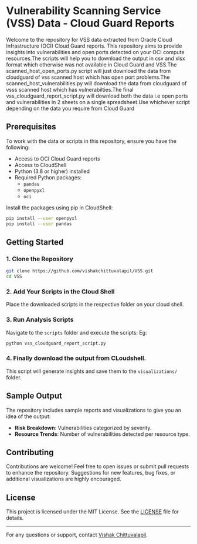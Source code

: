 # Vulnerability Scanning Service (VSS) Data - Cloud Guard Reports

Welcome to the repository for VSS data extracted from Oracle Cloud Infrastructure (OCI) Cloud Guard reports. This repository aims to provide insights into vulnerabilities and open ports detected on your OCI compute resources.The scripts will help you to download the output in csv and xlsx format which otherwise was not available in Cloud Guard and VSS.The scanned_host_open_ports.py script will just download the data from cloudguard of vss scanned host which has open port problems.The scanned_host_vulnerabilities.py will download the data from cloudguard of vsss scanned host which has vulnerabilties.The final vss_cloudguard_report_script.py will download both the data i.e open ports and vulnerabilities in 2 sheets on a single spreadsheet.Use whichever script depending on the data you require from Cloud Guard


## Prerequisites

To work with the data or scripts in this repository, ensure you have the following:

- Access to OCI Cloud Guard reports
- Access to CloudShell
- Python (3.8 or higher) installed
- Required Python packages:
  - `pandas`
  - `openpyxl`
  - `oci`

Install the packages using pip in CloudShell:

```bash
pip install --user openpyxl
pip install --user pandas
```

## Getting Started

### 1. Clone the Repository

```bash
git clone https://github.com/vishakchittuvalapil/VSS.git
cd VSS
```

### 2. Add Your Scripts in the Cloud Shell

Place the downloaded scripts in the respective folder on your cloud shell.

### 3. Run Analysis Scripts

Navigate to the `scripts` folder and execute the  scripts:
Eg:
```bash
python vss_cloudguard_report_script.py
```
### 4. Finally download the output from CLoudshell.
This script will generate insights and save them to the `visualizations/` folder.

## Sample Output

The repository includes sample reports and visualizations to give you an idea of the output:

- **Risk Breakdown**: Vulnerabilities categorized by severity.
- **Resource Trends**: Number of vulnerabilities detected per resource type.

## Contributing

Contributions are welcome! Feel free to open issues or submit pull requests to enhance the repository. Suggestions for new features, bug fixes, or additional visualizations are highly encouraged.

## License

This project is licensed under the MIT License. See the [LICENSE](LICENSE) file for details.

---

For any questions or support, contact [Vishak Chittuvalapil](mailto:vishakchittuvalapil@gmail.com).
